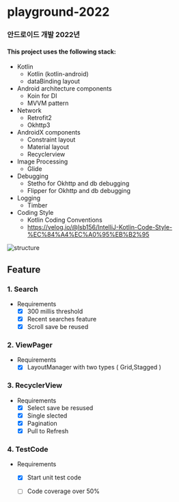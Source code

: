 # playground-2022
### 안드로이드 개발 2022년

#### This project uses the following stack:

- Kotlin
    - Kotlin (kotlin-android)
    - dataBinding layout
- Android architecture components
    - Koin for DI
    - MVVM pattern
- Network
    - Retrofit2
    - Okhttp3
- AndroidX components
    - Constraint layout
    - Material layout
    - Recyclerview
- Image Processing
    - Glide
- Debugging
    - Stetho for Okhttp and db debugging
    - Flipper for Okhttp and db debugging
- Logging
    - Timber
- Coding Style
    - Kotlin Coding Conventions
    - https://velog.io/@lsb156/IntelliJ-Kotlin-Code-Style-%EC%84%A4%EC%A0%95%EB%B2%95

![structure](https://user-images.githubusercontent.com/12586065/149857108-9c15a05b-3e8c-4077-8d4e-667ee605e98c.png)


## Feature

### 1. Search
- Requirements
    - [x] 300 millis threshold
    - [x]  Recent searches feature
    - [x]  Scroll save be reused

### 2. ViewPager
- Requirements
    - [x]  LayoutManager with two types ( Grid,Stagged )
    
### 3. RecyclerView
- Requirements
    - [x]  Select save be resused
    - [x]  Single slected
    - [x]  Pagination
    - [x]  Pull to Refresh

### 4. TestCode
- Requirements
    - [x] Start unit test code
    - [ ] Code coverage over 50%
    

